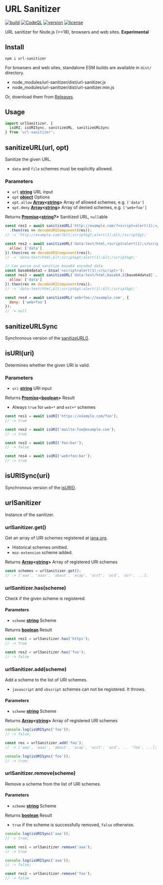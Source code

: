 # URL Sanitizer

[![build](https://github.com/asamuzaK/urlSanitizer/workflows/build/badge.svg)](https://github.com/asamuzaK/urlSanitizer/actions?query=workflow%3Abuild)
[![CodeQL](https://github.com/asamuzaK/urlSanitizer/actions/workflows/github-code-scanning/codeql/badge.svg)](https://github.com/asamuzaK/urlSanitizer/actions/workflows/github-code-scanning/codeql)
[![version](https://img.shields.io/github/package-json/v/asamuzaK/urlSanitizer)](https://github.com/asamuzaK/urlSanitizer/releases)
[![license](https://img.shields.io/github/license/asamuzaK/urlSanitizer)](LICENSE)

URL sanitizer for Node.js (>=18), browsers and web sites.
**Experimental**

## Install

```shell
npm i url-sanitizer
```

For browsers and web sites, standalone ESM builds are available in `dist/` directory.
* node_modules/url-sanitizer/dist/url-sanitizer.js
* node_modules/url-sanitizer/dist/url-sanitizer.min.js

Or, download them from [Releases](https://github.com/asamuzaK/urlSanitizer/releases).

## Usage

```javascript
import urlSanitizer, {
  isURI, isURISync, sanitizeURL, sanitizeURLSync
} from 'url-sanitizer';
```

## sanitizeURL(url, opt)

Sanitize the given URL.
* `data` and `file` schemes must be explicitly allowed.

### Parameters

* `url` **[string][1]** URL input
* `opt` **[object][3]** Options
* `opt.allow` **[Array][4]<[string][1]>** Array of allowed schemes, e.g. `['data']`
* `opt.deny` **[Array][4]<[string][1]>** Array of denied schemes, e.g. `['web+foo']`

Returns **[Promise][5]<[string][1]?>** Sanitized URL, `null`able

```javascript
const res1 = await sanitizeURL('http://example.com/?<script>alert(1);</script>')
  .then(res => decodeURIComponent(res));
// -> 'http://example.com/?&lt;script&gt;alert(1);&lt;/script&gt;'

const res2 = await sanitizeURL('data:text/html,<script>alert(1);</script>', {
  allow: ['data']
}).then(res => decodeURIComponent(res));
// -> 'data:text/html,&lt;script&gt;alert(1);&lt;/script&gt;'

// Can parse and sanitize base64 encoded data
const base64data3 = btoa('<script>alert(1);</script>');
const res3 = await sanitizeURL(`data:text/html;base64,${base64data3}`, {
  allow: ['data']
}).then(res => decodeURIComponent(res));
// -> 'data:text/html,&lt;script&gt;alert(1);&lt;/script&gt;'

const res4 = await sanitizeURL('web+foo://example.com', {
  deny: ['web+foo']
});
// -> null
```

## sanitizeURLSync

Synchronous version of the [sanitizeURL()](#sanitizeurlurl-opt).

## isURI(uri)

Determines whether the given URI is valid.

### Parameters

* `uri` **[string][1]** URI input

Returns **[Promise][5]<[boolean][2]>** Result
* Always `true` for `web+*` and `ext+*` schemes

```javascript
const res1 = await isURI('https://example.com/foo');
// -> true

const res2 = await isURI('mailto:foo@example.com');
// -> true

const res3 = await isURI('foo:bar');
// -> false

const res4 = await isURI('web+foo:bar');
// -> true
```

## isURISync(uri)

Synchronous version of the [isURI()](#isuriuri).

## urlSanitizer

Instance of the sanitizer.

### urlSanitizer.get()

Get an array of URI schemes registered at [iana.org](https://www.iana.org/assignments/uri-schemes/uri-schemes.xhtml "Uniform Resource Identifier (URI) Schemes").
* Historical schemes omitted.
* `moz-extension` scheme added.

Returns **[Array][4]<[string][1]>** Array of registered URI schemes

```javascript
const schemes = urlSanitizer.get();
// -> ['aaa', 'aaas', 'about', 'acap', 'acct', 'acd', 'acr', ...];
```

### urlSanitizer.has(scheme)

Check if the given scheme is registered.

#### Parameters

* `scheme` **[string][1]** Scheme

Returns **[boolean][2]** Result

```javascript
const res1 = urlSanitizer.has('https');
// -> true

const res2 = urlSanitizer.has('foo');
// -> false
```

### urlSanitizer.add(scheme)

Add a scheme to the list of URI schemes.
* `javascript` and `vbscript` schemes can not be registered. It throws.

#### Parameters

* `scheme` **[string][1]** Scheme

Returns **[Array][4]<[string][1]>** Array of registered URI schemes

```javascript
console.log(isURISync('foo'));
// -> false;

const res = urlSanitizer.add('foo');
// -> ['aaa', 'aaas', 'about', 'acap', 'acct', 'acd', ... 'foo', ...];

console.log(isURISync('foo'));
// -> true;
```

### urlSanitizer.remove(scheme)

Remove a scheme from the list of URI schemes.

#### Parameters

* `scheme` **[string][1]** Scheme

Returns **[boolean][2]** Result
* `true` if the scheme is successfully removed, `false` otherwise.

```javascript
console.log(isURISync('aaa'));
// -> true;

const res1 = urlSanitizer.remove('aaa');
// -> true

console.log(isURISync('aaa'));
// -> false;

const res2 = urlSanitizer.remove('foo');
// -> false
```

[1]: https://developer.mozilla.org/docs/Web/JavaScript/Reference/Global_Objects/String

[2]: https://developer.mozilla.org/docs/Web/JavaScript/Reference/Global_Objects/Boolean

[3]: https://developer.mozilla.org/docs/Web/JavaScript/Reference/Global_Objects/Object

[4]: https://developer.mozilla.org/docs/Web/JavaScript/Reference/Global_Objects/Array

[5]: https://developer.mozilla.org/docs/Web/JavaScript/Reference/Global_Objects/Promise
